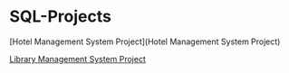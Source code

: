 # SQL-Projects

[Hotel Management System Project](Hotel Management System Project)

[Library Management System Project](Library-Management-System)
